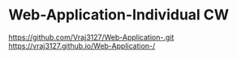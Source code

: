 # Web-Application-Individual CW
https://github.com/Vraj3127/Web-Application-.git
https://vraj3127.github.io/Web-Application-/
